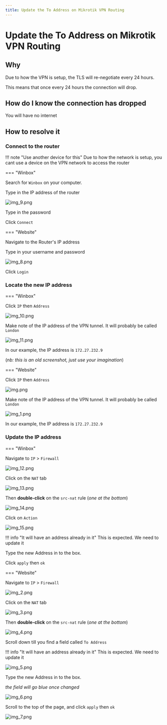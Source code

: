 ```yaml
---
title: Update the To Address on Mikrotik VPN Routing
---
```


# Update the To Address on Mikrotik VPN Routing

## Why

Due to how the VPN is setup, the TLS will re-negotiate every 24 hours.

This means that once every 24 hours the connection will drop.

## How do I know the connection has dropped

You will have no internet

## How to resolve it

### Connect to the router

!!! note "Use another device for this"
    Due to how the network is setup, you cant use a device on the VPN network to access the router

=== "Winbox"

Search for `Winbox` on your computer.

Type in the IP address of the router

![img_9.png](../../assets/winbox_login.png)

Type in the password 

Click `Connect`


=== "Website"

Navigate to the Router's IP address

Type in your username and password

![img_8.png](../../assets/web_login.png)

Click `Login`

### Locate the new IP address

=== "Winbox"

Click `IP` then `Address`

![img_10.png](../../assets/winbox_ip-address.png)

Make note of the IP address of the VPN tunnel. It will probably be called `London`

![img_11.png](../../assets/winbox_ip-address-list.png)

In our example, the IP address is `172.27.232.9`

(_nb: this is an old screenshot, just use your imagination_)

=== "Website"

Click `IP` then `Address`

![img.png](../../assets/web_ip.png)

Make note of the IP address of the VPN tunnel. It will probably be called `London`

![img_1.png](../../assets/web_ip-address.png)

In our example, the IP address is `172.27.232.9`

### Update the IP address

=== "Winbox"

Navigate to `IP` > `Firewall`

![img_12.png](../../assets/winbox_ip-firewall.png)

Click on the `NAT` tab

![img_13.png](../../assets/winbox_firewall-nat.png)

Then **double-click** on the `src-nat` rule (_one at the bottom_)

![img_14.png](../../assets/web_nat-rules.png)

Click on `Action`

![img_15.png](../../assets/winbox_nat-rule.png)

!!! info "It will have an address already in it"
This is expected. We need to update it

Type the new Address in to the box.

Click `apply` then `ok`

=== "Website"

Navigate to `IP` > `Firewall`

![img_2.png](../../assets/web_ip-firewall.png)

Click on the `NAT` tab

![img_3.png](../../assets/web_nat.png)

Then **double-click** on the `src-nat` rule (_one at the bottom_)

![img_4.png](../../assets/web_nat-rules.png)

Scroll down till you find a field called `To Address`

!!! info "It will have an address already in it"
This is expected. We need to update it

![img_5.png](../../assets/web_to-address-old.png)

Type the new Address in to the box.

_the field will go blue once changed_

![img_6.png](../../assets/web_to-address-updated.png)

Scroll to the top of the page, and click `apply` then `ok`

![img_7.png](../../assets/mikrotik-ok-cancel-apply.png)



